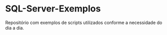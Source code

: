 # SQL-Server-Exemplos
Repositório com exemplos de scripts utilizados conforme a necessidade do dia a dia.
